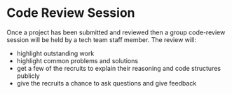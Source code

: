 # Code Review Session

Once a project has been submitted and reviewed then a group code-review session will be held by a tech team staff member. The review will:

- highlight outstanding work
- highlight common problems and solutions
- get a few of the recruits to explain their reasoning and code structures publicly
- give the recruits a chance to ask questions and give feedback

